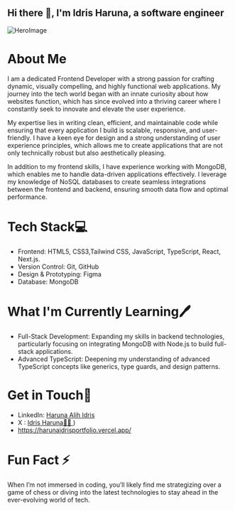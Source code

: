 ## Hi there 👋, I'm Idris Haruna, a software engineer 
![HeroImage](https://github.com/user-attachments/assets/5156aa3e-b154-4830-8035-34822bfce695)

# About Me 
I am a dedicated Frontend Developer with a strong passion for crafting dynamic, visually compelling, and highly functional web applications. My journey into the tech world began with an innate curiosity about how websites function, which has since evolved into a thriving career where I constantly seek to innovate and elevate the user experience.

My expertise lies in writing clean, efficient, and maintainable code while ensuring that every application I build is scalable, responsive, and user-friendly. I have a keen eye for design and a strong understanding of user experience principles, which allows me to create applications that are not only technically robust but also aesthetically pleasing.

In addition to my frontend skills, I have experience working with MongoDB, which enables me to handle data-driven applications effectively. I leverage my knowledge of NoSQL databases to create seamless integrations between the frontend and backend, ensuring smooth data flow and optimal performance.


 # Tech Stack💻
* Frontend: HTML5, CSS3,Tailwind CSS, JavaScript, TypeScript, React, Next.js.
* Version Control: Git, GitHub
* Design & Prototyping: Figma
* Database: MongoDB


 # What I'm Currently Learning🖊️
 * Full-Stack Development: Expanding my skills in backend technologies, particularly focusing on integrating MongoDB with Node.js to build full-stack applications.
 * Advanced TypeScript: Deepening my understanding of advanced TypeScript concepts like generics, type guards, and design patterns.


# Get in Touch🛜
* LinkedIn: [ Haruna Alih Idris](https://www.linkedin.com/in/haruna-idris-68aa3223a/)
* X : [Idris Haruna👨‍💻 ](https://x.com/I_am_eedris))
* [https://harunaidrisportfolio.vercel.app/ ](https://harunaidrisportfolio.vercel.app/)

# Fun Fact ⚡
  When I’m not immersed in coding, you’ll likely find me strategizing over a game of chess or diving into the latest technologies to stay ahead in the ever-evolving world of tech.

